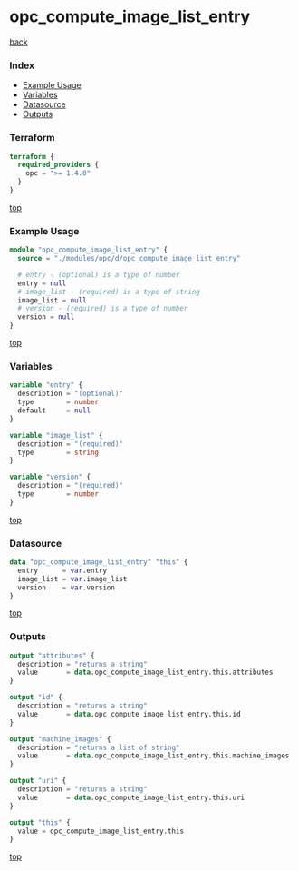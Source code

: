 # opc_compute_image_list_entry

[back](../opc.md)

### Index

- [Example Usage](#example-usage)
- [Variables](#variables)
- [Datasource](#datasource)
- [Outputs](#outputs)

### Terraform

```terraform
terraform {
  required_providers {
    opc = ">= 1.4.0"
  }
}
```

[top](#index)

### Example Usage

```terraform
module "opc_compute_image_list_entry" {
  source = "./modules/opc/d/opc_compute_image_list_entry"

  # entry - (optional) is a type of number
  entry = null
  # image_list - (required) is a type of string
  image_list = null
  # version - (required) is a type of number
  version = null
}
```

[top](#index)

### Variables

```terraform
variable "entry" {
  description = "(optional)"
  type        = number
  default     = null
}

variable "image_list" {
  description = "(required)"
  type        = string
}

variable "version" {
  description = "(required)"
  type        = number
}
```

[top](#index)

### Datasource

```terraform
data "opc_compute_image_list_entry" "this" {
  entry      = var.entry
  image_list = var.image_list
  version    = var.version
}
```

[top](#index)

### Outputs

```terraform
output "attributes" {
  description = "returns a string"
  value       = data.opc_compute_image_list_entry.this.attributes
}

output "id" {
  description = "returns a string"
  value       = data.opc_compute_image_list_entry.this.id
}

output "machine_images" {
  description = "returns a list of string"
  value       = data.opc_compute_image_list_entry.this.machine_images
}

output "uri" {
  description = "returns a string"
  value       = data.opc_compute_image_list_entry.this.uri
}

output "this" {
  value = opc_compute_image_list_entry.this
}
```

[top](#index)